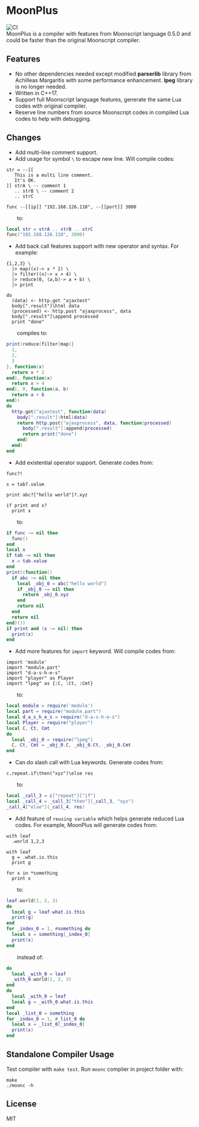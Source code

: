 # MoonPlus

![CI](https://github.com/pigpigyyy/MoonPlus/workflows/build-test/badge.svg)  
MoonPlus is a compiler with features from Moonscript language 0.5.0 and could be faster than the original Moonscript compiler. 

## Features

* No other dependencies needed except modified **parserlib** library from Achilleas Margaritis with some performance enhancement. **lpeg** library is no longer needed.
* Written in C++17.
* Support full Moonscript language features, generate the same Lua codes with original compiler.
* Reserve line numbers from source Moonscript codes in compiled Lua codes to help with debugging.

## Changes

* Add multi-line comment support.
* Add usage for symbol `\` to escape new line. Will compile codes:
```Moonscript
str = --[[
   This is a multi line comment.
   It's OK.
]] strA \ -- comment 1
   .. strB \ -- comment 2
   .. strC

func --[[ip]] "192.168.126.110", --[[port]] 3000
```
&emsp;&emsp;to:
```Lua
local str = strA .. strB .. strC
func("192.168.126.110", 3000)
```

* Add back call features support with new operator and syntax. For example:
```Moonscript
{1,2,3} \
  |> map((x)-> x * 2) \
  |> filter((x)-> x > 4) \
  |> reduce(0, (a,b)-> a + b) \
  |> print

do
  (data) <- http.get "ajaxtest"
  body[".result"]\html data
  (processed) <- http.post "ajaxprocess", data
  body[".result"]\append processed
  print "done"
```
&emsp;&emsp;compiles to:
```Lua
print(reduce(filter(map({
  1,
  2,
  3
}, function(x)
  return x * 2
end), function(x)
  return x > 4
end), 0, function(a, b)
  return a + b
end))
do
  http.get("ajaxtest", function(data)
    body[".result"]:html(data)
    return http.post("ajaxprocess", data, function(processed)
      body[".result"]:append(processed)
      return print("done")
    end)
  end)
end
```

* Add existential operator support. Generate codes from:
```Moonscript
func?!

x = tab?.value

print abc?["hello world"]?.xyz

if print and x?
  print x
```
&emsp;&emsp;to:
```Lua
if func ~= nil then
  func()
end
local x
if tab ~= nil then
  x = tab.value
end
print((function()
  if abc ~= nil then
    local _obj_0 = abc["hello world"]
    if _obj_0 ~= nil then
      return _obj_0.xyz
    end
    return nil
  end
  return nil
end)())
if print and (x ~= nil) then
  print(x)
end
```

* Add more features for `import` keyword. Will compile codes from:
```Moonscript
import 'module'
import "module.part"
import "d-a-s-h-e-s"
import "player" as Player
import "lpeg" as {:C, :Ct, :Cmt}
```
&emsp;&emsp;to:
```Lua
local module = require('module')
local part = require("module.part")
local d_a_s_h_e_s = require("d-a-s-h-e-s")
local Player = require("player")
local C, Ct, Cmt
do
  local _obj_0 = require("lpeg")
  C, Ct, Cmt = _obj_0.C, _obj_0.Ct, _obj_0.Cmt
end
```

* Can do slash call with Lua keywords. Generate codes from:
```Moonscript
c.repeat.if\then("xyz")\else res
```
&emsp;&emsp;to:
```Lua
local _call_3 = c["repeat"]["if"]
local _call_4 = _call_3["then"](_call_3, "xyz")
_call_4["else"](_call_4, res)
```

* Add feature of `reusing variable` which helps generate reduced Lua codes. For example, MoonPlus will generate codes from:
```Moonscript
with leaf
  .world 1,2,3

with leaf
  g = .what.is.this
  print g

for x in *something
  print x
```
&emsp;&emsp;to:
```Lua
leaf.world(1, 2, 3)
do
  local g = leaf.what.is.this
  print(g)
end
for _index_0 = 1, #something do
  local x = something[_index_0]
  print(x)
end
```
&emsp;&emsp;instead of:
```lua
do
  local _with_0 = leaf
  _with_0.world(1, 2, 3)
end
do
  local _with_0 = leaf
  local g = _with_0.what.is.this
end
local _list_0 = something
for _index_0 = 1, #_list_0 do
  local x = _list_0[_index_0]
  print(x)
end
```

## Standalone Compiler Usage

Test compiler with `make test`.
Run `moonc` complier in project folder with:
```shell
make
./moonc -h
```

## License
MIT
